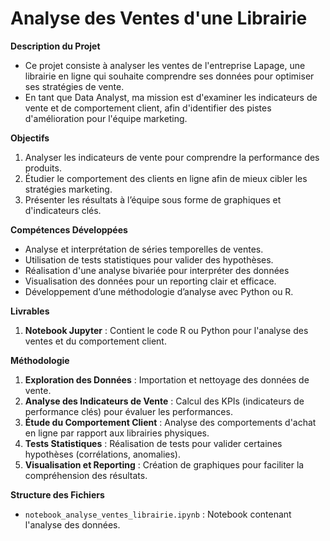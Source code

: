 # Analyse des Ventes d'une Librairie

**Description du Projet**  
- Ce projet consiste à analyser les ventes de l'entreprise Lapage, une librairie en ligne qui souhaite comprendre ses données pour optimiser ses stratégies de vente.
-  En tant que Data Analyst, ma mission est d'examiner les indicateurs de vente et de comportement client, afin d'identifier des pistes d'amélioration pour l'équipe marketing.
  
**Objectifs**  
1. Analyser les indicateurs de vente pour comprendre la performance des produits.
2. Étudier le comportement des clients en ligne afin de mieux cibler les stratégies marketing.
3. Présenter les résultats à l’équipe sous forme de graphiques et d'indicateurs clés.
   
**Compétences Développées**  
- Analyse et interprétation de séries temporelles de ventes.
- Utilisation de tests statistiques pour valider des hypothèses.
- Réalisation d'une analyse bivariée pour interpréter des données
- Visualisation des données pour un reporting clair et efficace.
- Développement d’une méthodologie d’analyse avec Python ou R.
  
**Livrables**  
1. **Notebook Jupyter** : Contient le code R ou Python pour l'analyse des ventes et du comportement client.
   
**Méthodologie**  
1. **Exploration des Données** : Importation et nettoyage des données de vente.
2. **Analyse des Indicateurs de Vente** : Calcul des KPIs (indicateurs de performance clés) pour évaluer les performances.
3. **Étude du Comportement Client** : Analyse des comportements d'achat en ligne par rapport aux librairies physiques.
4. **Tests Statistiques** : Réalisation de tests pour valider certaines hypothèses (corrélations, anomalies).
5. **Visualisation et Reporting** : Création de graphiques pour faciliter la compréhension des résultats.
   
**Structure des Fichiers**
- `notebook_analyse_ventes_librairie.ipynb` : Notebook contenant l'analyse des données.
